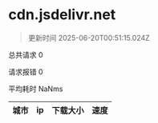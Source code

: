
  # cdn.jsdelivr.net

  > 更新时间 2025-06-20T00:51:15.024Z
  
  总共请求 0

  请求报错 0

  平均耗时 NaNms

|城市|ip|下载大小|速度|
|-----|----------|---|---|

  